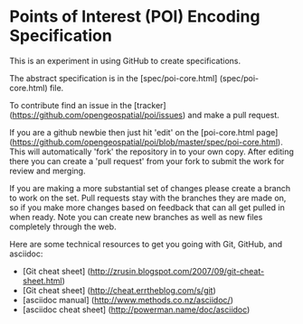 Points of Interest (POI) Encoding Specification 
===

This is an experiment in using GitHub to create specifications. 

The abstract specification is in the [spec/poi-core.html] (spec/poi-core.html) file. 

To contribute find an issue in the [tracker] (https://github.com/opengeospatial/poi/issues) and make a pull request. 

If you are a github newbie then just hit 'edit' on the [poi-core.html page] (https://github.com/opengeospatial/poi/blob/master/spec/poi-core.html).
This will automatically 'fork' the repository in to your own copy. After editing there you can create 
a 'pull request' from your fork to submit the work for review and merging.

If you are making a more substantial set of changes please create a branch to work on the set. Pull requests
stay with the branches they are made on, so if you make more changes based on feedback that can all get 
pulled in when ready. Note you can create new branches as well as new files completely through the web.

Here are some technical resources to get you going with Git, GitHub, and asciidoc:
-  [Git cheat sheet] (http://zrusin.blogspot.com/2007/09/git-cheat-sheet.html) 
-  [Git cheat sheet] (http://cheat.errtheblog.com/s/git)
-  [asciidoc manual] (http://www.methods.co.nz/asciidoc/)
-  [asciidoc cheat sheet] (http://powerman.name/doc/asciidoc)
